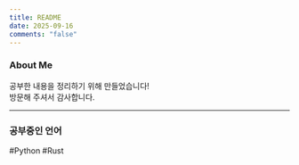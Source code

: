 ```yaml
---
title: README
date: 2025-09-16
comments: "false"
---
```

### About Me
공부한 내용을 정리하기 위해 만들었습니다!  
방문해 주셔서 감사합니다.

---
### 공부중인 언어
#Python #Rust 
